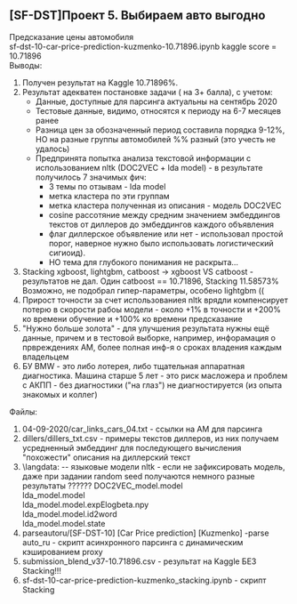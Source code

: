 ##  [SF-DST]Проект 5. Выбираем авто выгодно  
Предсказание цены автомобиля  
sf-dst-10-car-price-prediction-kuzmenko-10.71896.ipynb kaggle score = 10.71896  
Выводы:  
1. Получен результат на Kaggle 10.71896%.  
2. Результат адекватен постановке задачи ( на 3+ балла), с учетом:    
	- Данные, доступные для парсинга актуальны на сентябрь 2020  
	- Тестовые данные, видимо, относятся к периоду на 6-7 месяцев ранее    
	- Разница цен за обозначенный период составила порядка 9-12%, НО на разные группы автомобилей %% разный (это учесть не удалось)    
	- Предпринята попытка анализа текстовой информации с использованием nltk (DOC2VEC + lda model) - в результате получилось 7 значимых фич:    
		- 3 темы по отзывам - lda model  
		- метка кластера по эти группам  
		- метка кластера полученная из описания - модель DOC2VEC  
		- cosine рассотяние между средним значением эмбеддингов текстов от диллеров до эмбеддингов каждого объявления  
		- флаг диллерское объявление или нет - использовал простой порог, наверное нужно было использовать логистический сигиоид).  
		- НО тема для глубокого понимания не раскрыта...     	
3. 	Stacking xgboost, lightgbm, catboost -> xgboost VS catboost - результатов не дал. Один catboost == 10.71896, Stacking 11.58573%  Возможно, не подобрал гипер-параметры, особено lightgbm ((   
4.  Прирост точности за счет использованиея nltk врядли компенсирует потерю в скорости рабоы модели - около +1% в точности и +200% ко времени обучение и +100% ко времени предсказание  
5.  "Нужно больше золота" - для улучшения результата нужны ещё данные, причем и в тестовой выборке, например, инфорамация о првреждениях АМ, более полная инф-я о сроках владения каждым владельцем  
6.  БУ BMW - это либо лотерея, либо тщательная аппаратная диагностика. Машина старше 5 лет - это риск масложера и проблем с АКПП - без диагностики ("на глаз") не диагностируется (из опыта знакомых и коллег)  

Файлы:  
1. 04-09-2020/car_links_cars_04.txt  - ссылки на АМ для парсинга  
2. dillers/dillers_txt.csv - примеры текстов диллеров, из них получаем усредненный эмбеддинг для последующего вычисления "похожести" описания на диллерский текст  
3. \langdata:  -- языковые модели nltk - если не зафиксировать модель, даже при задании random seed получаются немного разные результаты  ??????
	DOC2VEC_model.model  
	lda_model.model  
	lda_model.model.expElogbeta.npy  
	lda_model.model.id2word  
	lda_model.model.state  
4. parseautoru/[SF-DST-10] [Car Price prediction] [Kuzmenko] -parse auto_ru - скрипт асинхронного парсинга с динамическим кэшированием proxy  
5. submission_blend_v37-10.71896.csv - результат на Kaggle БЕЗ Stacking!!! 
6. sf-dst-10-car-price-prediction-kuzmenko_stacking.ipynb - скрипт Stacking
	
	

 
	

